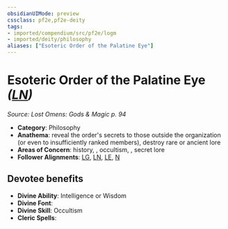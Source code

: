 ```yaml
---
obsidianUIMode: preview
cssclass: pf2e,pf2e-deity
tags:
- imported/compendium/src/pf2e/logm
- imported/deity/philosophy
aliases: ["Esoteric Order of the Palatine Eye"]
---
```

# Esoteric Order of the Palatine Eye *([LN](lawful-neutral-b1.md))*  
*Source: Lost Omens: Gods & Magic p. 94*  

- **Category**: Philosophy
- **Anathema**: reveal the order's secrets to those outside the organization (or even to insufficiently ranked members), destroy rare or ancient lore
- **Areas of Concern**: history, , occultism, , secret lore
- **Follower Alignments**: [LG](lawful-goo-b1.md), [LN](lawful-neutral-b1.md), [LE](lawful-evil-b1.md), [N](neutral-b1.md)

## Devotee benefits

- **Divine Ability**: Intelligence or Wisdom
- **Divine Font**: 
- **Divine Skill**: Occultism
- **Cleric Spells**: